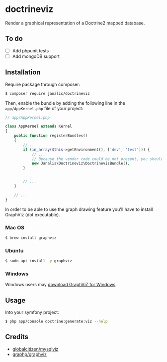 # doctrineviz

Render a graphical representation of a Doctrine2 mapped database.

## To do

- [ ] Add phpunit tests
- [ ] Add mongoDB support

## Installation

Require package through composer:
```bash
$ composer require janalis/doctrineviz
```

Then, enable the bundle by adding the following line in the `app/AppKernel.php` file of your project:
```php
// app/AppKernel.php

class AppKernel extends Kernel
{
    public function registerBundles()
    {
        //...
        if (in_array($this->getEnvironment(), ['dev', 'test'])) {
            // ...
            // Because the vendor code could be not present, you should check if the bundle is here before using it.
            new Janalis\Doctrineviz\DoctrinevizBundle(),
        }


        // ...
    }

    // ...
}
```

In order to be able to use the graph drawing feature you'll have to install GraphViz (dot executable).

### Mac OS

```bash
$ brew install graphviz
```

### Ubuntu

```bash
$ sudo apt install -y graphviz
```

### Windows

Windows users may [download GraphViZ for Windows](http://www.graphviz.org/Download_windows.php).

## Usage

Into your symfony project:
```bash
$ php app/console doctrine:generate:viz --help
```

## Credits

- [globalcitizen/mysqlviz](https://github.com/globalcitizen/mysqlviz)
- [graphp/graphviz](https://github.com/graphp/graphviz)